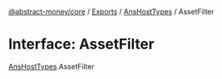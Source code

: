 [@abstract-money/core](../README.md) / [Exports](../modules.md) / [AnsHostTypes](../modules/AnsHostTypes.md) / AssetFilter

# Interface: AssetFilter

[AnsHostTypes](../modules/AnsHostTypes.md).AssetFilter
